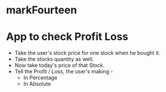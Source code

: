 # markFourteen

# App to check Profit Loss

   - Take the user's stock price for one stock when he bought it.
   - Take the stocks quantity as well.
   - Now take today's price of that Stock.
   - Tell the Profit / Loss, the user's making -
       - In Percentage
       - In Absolute
